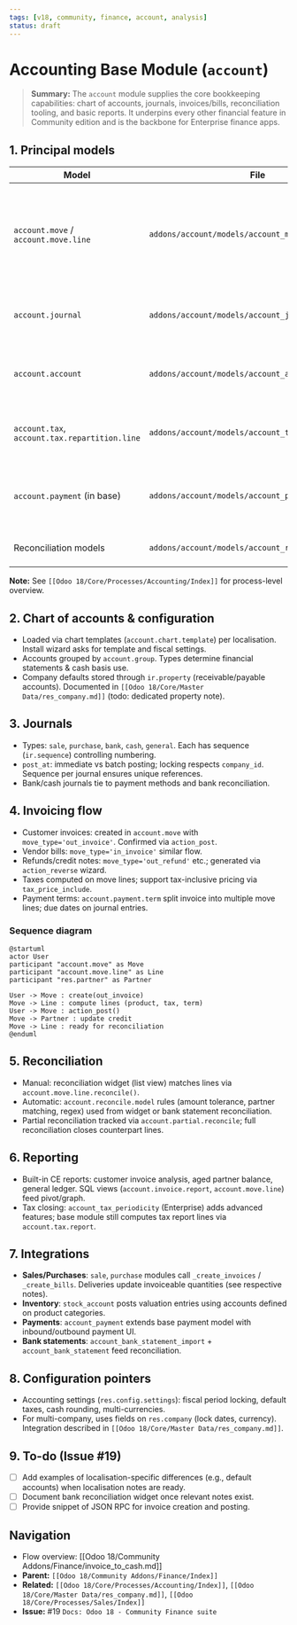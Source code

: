 ```yaml
---
tags: [v18, community, finance, account, analysis]
status: draft
---
```


# Accounting Base Module (`account`)

> **Summary:** The `account` module supplies the core bookkeeping capabilities: chart of accounts, journals, invoices/bills, reconciliation tooling, and basic reports. It underpins every other financial feature in Community edition and is the backbone for Enterprise finance apps.

## 1. Principal models

| Model | File | Responsibilities |
|-------|------|------------------|
| `account.move` / `account.move.line` | `addons/account/models/account_move.py` | Accounting documents and ledger lines (invoices, bills, journal entries). Handle posting, tax computation, locking. |
| `account.journal` | `addons/account/models/account_journal.py` | Journals with sequences, default accounts, posting control. |
| `account.account` | `addons/account/models/account_account.py` | Chart of accounts. Store type, tags, company, tax settings. |
| `account.tax`, `account.tax.repartition.line` | `addons/account/models/account_tax.py` | Tax computation and repartition (base/tax accounts). |
| `account.payment` (in base) | `addons/account/models/account_payment.py` | Payment documents (mostly extended by `account_payment` module). |
| Reconciliation models | `addons/account/models/account_reconcile_model.py` | Auto reconciliation templates.

**Note:** See `[[Odoo 18/Core/Processes/Accounting/Index]]` for process-level overview.

## 2. Chart of accounts & configuration
- Loaded via chart templates (`account.chart.template`) per localisation. Install wizard asks for template and fiscal settings.
- Accounts grouped by `account.group`. Types determine financial statements & cash basis use.
- Company defaults stored through `ir.property` (receivable/payable accounts). Documented in `[[Odoo 18/Core/Master Data/res_company.md]]` (todo: dedicated property note).

## 3. Journals
- Types: `sale`, `purchase`, `bank`, `cash`, `general`. Each has sequence (`ir.sequence`) controlling numbering.
- `post_at`: immediate vs batch posting; locking respects `company_id`. Sequence per journal ensures unique references.
- Bank/cash journals tie to payment methods and bank reconciliation.

## 4. Invoicing flow
- Customer invoices: created in `account.move` with `move_type='out_invoice'`. Confirmed via `action_post`.
- Vendor bills: `move_type='in_invoice'` similar flow.
- Refunds/credit notes: `move_type='out_refund'` etc.; generated via `action_reverse` wizard.
- Taxes computed on move lines; support tax-inclusive pricing via `tax_price_include`.
- Payment terms: `account.payment.term` split invoice into multiple move lines; due dates on journal entries.

### Sequence diagram
```plantuml
@startuml
actor User
participant "account.move" as Move
participant "account.move.line" as Line
participant "res.partner" as Partner

User -> Move : create(out_invoice)
Move -> Line : compute lines (product, tax, term)
User -> Move : action_post()
Move -> Partner : update credit
Move -> Line : ready for reconciliation
@enduml
```

## 5. Reconciliation
- Manual: reconciliation widget (list view) matches lines via `account.move.line.reconcile()`.
- Automatic: `account.reconcile.model` rules (amount tolerance, partner matching, regex) used from widget or bank statement reconciliation.
- Partial reconciliation tracked via `account.partial.reconcile`; full reconciliation closes counterpart lines.

## 6. Reporting
- Built-in CE reports: customer invoice analysis, aged partner balance, general ledger. SQL views (`account.invoice.report`, `account.move.line`) feed pivot/graph.
- Tax closing: `account_tax_periodicity` (Enterprise) adds advanced features; base module still computes tax report lines via `account.tax.report`.

## 7. Integrations
- **Sales/Purchases**: `sale`, `purchase` modules call `_create_invoices` / `_create_bills`. Deliveries update invoiceable quantities (see respective notes).
- **Inventory**: `stock_account` posts valuation entries using accounts defined on product categories.
- **Payments**: `account_payment` extends base payment model with inbound/outbound payment UI.
- **Bank statements**: `account_bank_statement_import` + `account_bank_statement` feed reconciliation.

## 8. Configuration pointers
- Accounting settings (`res.config.settings`): fiscal period locking, default taxes, cash rounding, multi-currencies.
- For multi-company, uses fields on `res.company` (lock dates, currency). Integration described in `[[Odoo 18/Core/Master Data/res_company.md]]`.

## 9. To-do (Issue #19)
- [ ] Add examples of localisation-specific differences (e.g., default accounts) when localisation notes are ready.
- [ ] Document bank reconciliation widget once relevant notes exist.
- [ ] Provide snippet of JSON RPC for invoice creation and posting.

## Navigation
- Flow overview: [[Odoo 18/Community Addons/Finance/invoice_to_cash.md]]
- **Parent:** `[[Odoo 18/Community Addons/Finance/Index]]`
- **Related:** `[[Odoo 18/Core/Processes/Accounting/Index]]`, `[[Odoo 18/Core/Master Data/res_company.md]]`, `[[Odoo 18/Core/Processes/Sales/Index]]`
- **Issue:** #19 `Docs: Odoo 18 - Community Finance suite`
